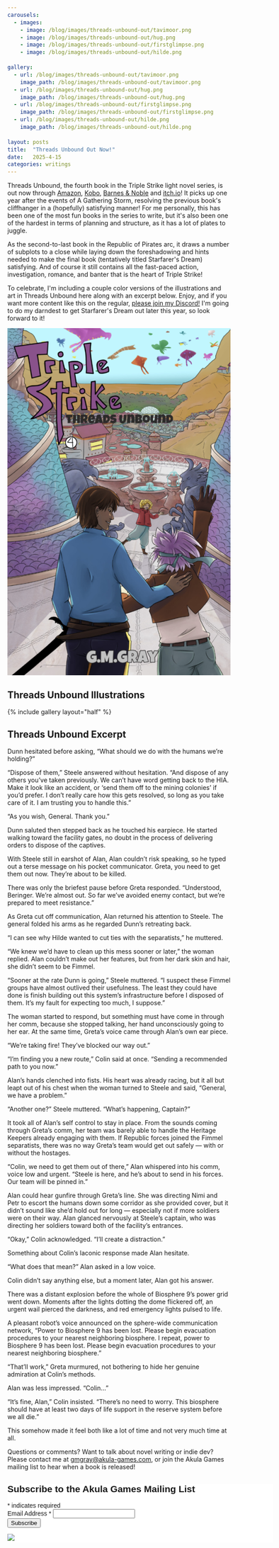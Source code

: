 ```yaml
---
carousels:
  - images:
    - image: /blog/images/threads-unbound-out/tavimoor.png
    - image: /blog/images/threads-unbound-out/hug.png
    - image: /blog/images/threads-unbound-out/firstglimpse.png
    - image: /blog/images/threads-unbound-out/hilde.png

gallery:
  - url: /blog/images/threads-unbound-out/tavimoor.png
    image_path: /blog/images/threads-unbound-out/tavimoor.png
  - url: /blog/images/threads-unbound-out/hug.png
    image_path: /blog/images/threads-unbound-out/hug.png
  - url: /blog/images/threads-unbound-out/firstglimpse.png
    image_path: /blog/images/threads-unbound-out/firstglimpse.png
  - url: /blog/images/threads-unbound-out/hilde.png
    image_path: /blog/images/threads-unbound-out/hilde.png

layout: posts
title:  "Threads Unbound Out Now!"
date:   2025-4-15
categories: writings
---
```


Threads Unbound, the fourth book in the Triple Strike light novel series, is out now through [Amazon](https://www.amazon.com/dp/B0F27LQD42), [Kobo](https://www.kobo.com/us/en/ebook/triple-strike-threads-unbound), [Barnes & Noble](https://www.barnesandnoble.com/w/triple-strike-g-m-gray/1147183873) and [itch.io](https://gmgray.itch.io/triple-strike-threads-unbound)! It picks up one year after the events of A Gathering Storm, resolving the previous book's cliffhanger in a (hopefully) satisfying manner! For me personally, this has been one of the most fun books in the series to write, but it's also been one of the hardest in terms of planning and structure, as it has a lot of plates to juggle. 

As the second-to-last book in the Republic of Pirates arc, it draws a number of subplots to a close while laying down the foreshadowing and hints needed to make the final book (tentatively titled Starfarer's Dream) satisfying. And of course it still contains all the fast-paced action, investigation, romance, and banter that is the heart of Triple Strike!

To celebrate, I'm including a couple color versions of the illustrations and art in Threads Unbound here along with an excerpt below. Enjoy, and if you want more content like this on the regular, [please join my Discord!](https://discord.com/invite/HtDtVqtZB2) I'm going to do my darndest to get Starfarer's Dream out later this year, so look forward to it!

![Threads Unbound Cover](/blog/images/threads-unbound-out/threadsunbound_cover.png "The cover of Threads Unbound, showing Alan and Sven as they explore a futuristic but stone built city with Natalia waving from a distance.")

## Threads Unbound Illustrations

{% include gallery layout="half" %}
  
## Threads Unbound Excerpt

Dunn hesitated before asking, “What should we do with the humans we’re holding?”

“Dispose of them,” Steele answered without hesitation. “And dispose of any others you’ve taken previously. We can’t have word getting back to the HIA. Make it look like an accident, or ‘send them off to the mining colonies’ if you’d prefer. I don’t really care how this gets resolved, so long as you take care of it. I am trusting you to handle this.”

“As you wish, General. Thank you.”

Dunn saluted then stepped back as he touched his earpiece. He started walking toward the facility gates, no doubt in the process of delivering orders to dispose of the captives.

With Steele still in earshot of Alan, Alan couldn’t risk speaking, so he typed out a terse message on his pocket communicator. Greta, you need to get them out now. They’re about to be killed.

There was only the briefest pause before Greta responded. “Understood, Beringer. We’re almost out. So far we’ve avoided enemy contact, but we’re prepared to meet resistance.”

As Greta cut off communication, Alan returned his attention to Steele. The general folded his arms as he regarded Dunn’s retreating back.

“I can see why Hilde wanted to cut ties with the separatists,” he muttered.

“We knew we’d have to clean up this mess sooner or later,” the woman replied. Alan couldn’t make out her features, but from her dark skin and hair, she didn’t seem to be Fimmel.

“Sooner at the rate Dunn is going,” Steele muttered. “I suspect these Fimmel groups have almost outlived their usefulness. The least they could have done is finish building out this system’s infrastructure before I disposed of them. It’s my fault for expecting too much, I suppose.”

The woman started to respond, but something must have come in through her comm, because she stopped talking, her hand unconsciously going to her ear. At the same time, Greta’s voice came through Alan’s own ear piece.

“We’re taking fire! They’ve blocked our way out.”

“I’m finding you a new route,” Colin said at once. “Sending a recommended path to you now.”

Alan’s hands clenched into fists. His heart was already racing, but it all but leapt out of his chest when the woman turned to Steele and said, “General, we have a problem.”

“Another one?” Steele muttered. “What’s happening, Captain?”

It took all of Alan’s self control to stay in place. From the sounds coming through Greta’s comm, her team was barely able to handle the Heritage Keepers already engaging with them. If Republic forces joined the Fimmel separatists, there was no way Greta’s team would get out safely — with or without the hostages.

“Colin, we need to get them out of there,” Alan whispered into his comm, voice low and urgent. “Steele is here, and he’s about to send in his forces. Our team will be pinned in.”

Alan could hear gunfire through Greta’s line. She was directing Nimi and Petr to escort the humans down some corridor as she provided cover, but it didn’t sound like she’d hold out for long — especially not if more soldiers were on their way. Alan glanced nervously at Steele’s captain, who was directing her soldiers toward both of the facility’s entrances.

“Okay,” Colin acknowledged. “I’ll create a distraction.”

Something about Colin’s laconic response made Alan hesitate.

“What does that mean?” Alan asked in a low voice.

Colin didn’t say anything else, but a moment later, Alan got his answer.

There was a distant explosion before the whole of Biosphere 9’s power grid went down. Moments after the lights dotting the dome flickered off, an urgent wail pierced the darkness, and red emergency lights pulsed to life.

A pleasant robot’s voice announced on the sphere-wide communication network, “Power to Biosphere 9 has been lost. Please begin evacuation procedures to your nearest neighboring biosphere. I repeat, power to Biosphere 9 has been lost. Please begin evacuation procedures to your nearest neighboring biosphere.”

“That’ll work,” Greta murmured, not bothering to hide her genuine admiration at Colin’s methods.

Alan was less impressed. “Colin…”

“It’s fine, Alan,” Colin insisted. “There’s no need to worry. This biosphere should have at least two days of life support in the reserve system before we all die.”

This somehow made it feel both like a lot of time and not very much time at all.



Questions or comments? Want to talk about novel writing or indie dev? Please contact me at [gmgray@akula-games.com](mailto:gmgray@akula-games.com), or join the Akula Games mailing list to hear when a book is released!

<!-- Begin Mailchimp Signup Form -->
<link href="//cdn-images.mailchimp.com/embedcode/classic-071822.css" rel="stylesheet" type="text/css">
<style type="text/css">
	#mc_embed_signup{background:#fff; clear:left; font:14px Helvetica,Arial,sans-serif;  width:600px;}
	/* Add your own Mailchimp form style overrides in your site stylesheet or in this style block.
	   We recommend moving this block and the preceding CSS link to the HEAD of your HTML file. */
</style>
<div id="mc_embed_signup">
<form action="https://akula-games.us9.list-manage.com/subscribe/post?u=1c528d2ea1f82d40a250c6b13&amp;id=b910edc5c9&amp;f_id=007307e1f0" method="post" id="mc-embedded-subscribe-form" name="mc-embedded-subscribe-form" class="validate" target="_blank" novalidate>
    <div id="mc_embed_signup_scroll">
	<h2>Subscribe to the Akula Games Mailing List</h2>
<div class="indicates-required"><span class="asterisk">*</span> indicates required</div>
<div class="mc-field-group">
	<label for="mce-EMAIL">Email Address  <span class="asterisk">*</span>
</label>
	<input type="email" value="" name="EMAIL" class="required email" id="mce-EMAIL">
	<span id="mce-EMAIL-HELPERTEXT" class="helper_text"></span>
</div>
	<div id="mce-responses" class="clear foot">
		<div class="response" id="mce-error-response" style="display:none"></div>
		<div class="response" id="mce-success-response" style="display:none"></div>
	</div>    <!-- real people should not fill this in and expect good things - do not remove this or risk form bot signups-->
    <div style="position: absolute; left: -5000px;" aria-hidden="true"><input type="text" name="b_1c528d2ea1f82d40a250c6b13_b910edc5c9" tabindex="-1" value=""></div>
        <div class="optionalParent">
            <div class="clear foot">
                <input type="submit" value="Subscribe" name="subscribe" id="mc-embedded-subscribe" class="button">
                <p class="brandingLogo"><a href="http://eepurl.com/h8umgX" title="Mailchimp - email marketing made easy and fun"><img src="https://eep.io/mc-cdn-images/template_images/branding_logo_text_dark_dtp.svg"></a></p>
            </div>
        </div>
    </div>
</form>
</div>
<script type='text/javascript' src='//s3.amazonaws.com/downloads.mailchimp.com/js/mc-validate.js'></script><script type='text/javascript'>(function($) {window.fnames = new Array(); window.ftypes = new Array();fnames[0]='EMAIL';ftypes[0]='email';fnames[1]='FNAME';ftypes[1]='text';fnames[2]='LNAME';ftypes[2]='text';fnames[3]='ADDRESS';ftypes[3]='address';fnames[4]='PHONE';ftypes[4]='phone';fnames[5]='BIRTHDAY';ftypes[5]='birthday';}(jQuery));var $mcj = jQuery.noConflict(true);</script>
<!--End mc_embed_signup-->